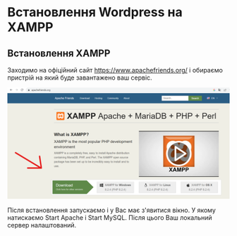 <!-- Заголовок -->
# Встановлення Wordpress на XAMPP

## Встановлення XAMPP

 Заходимо на офіційний сайт https://www.apachefriends.org/ і обираємо пристрій на який буде завантажено ваш сервіс. 

![](https://github.com/ssonyau/-Wordpress-XAMPP/blob/main/Screenshot%202023-04-13%20184853.png)

Після встановлення запускаємо і у Вас має з'явитися вікно. У якому натискаємо Start Apache і Start MySQL. Після цього Ваш локальний сервер налаштований.